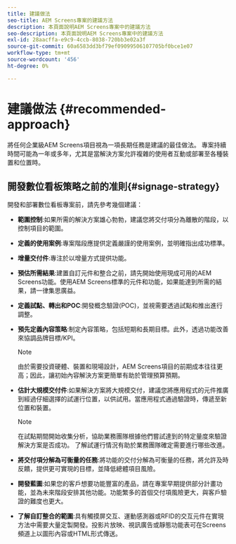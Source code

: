 ```yaml
---
title: 建議做法
seo-title: AEM Screens專案的建議方法
description: 本頁面說明AEM Screens專案中的建議方法
seo-description: 本頁面說明AEM Screens專案中的建議方法
exl-id: 28aacffa-e9c9-4ccb-8038-720bb3e02a3f
source-git-commit: 60a6583dd3bf79ef09099506107705bf0bce1e07
workflow-type: tm+mt
source-wordcount: '456'
ht-degree: 0%

---
```


# 建議做法 {#recommended-approach}

將任何企業級AEM Screens項目視為一項長期任務是建議的最佳做法。 專案持續時間可能為一年或多年，尤其是當解決方案允許複雜的使用者互動或部署至各種裝置和位置時。

## 開發數位看板策略之前的准則{#signage-strategy}

開發和部署數位看板專案前，請先參考幾個建議：

* **範圍控制**:如果所需的解決方案雄心勃勃，建議您將交付項分為離散的階段，以控制項目的範圍。

* **定義的使用案例**:專案階段應提供定義嚴謹的使用案例，並明確指出成功標準。

* **增量交付件**:專注於以增量方式提供功能。

* **預估所需結果**:建置自訂元件和整合之前，請先開始使用現成可用的AEM Screens功能。使用AEM Screens標準的元件和功能，如果能達到所需的結果，請一律集思廣益。

* **定義試點、轉出和POC**:開發概念驗證(POC)，並視需要透過試點和推出進行調整。

* **預先定義內容策略**:制定內容策略，包括短期和長期目標。此外，透過功能改善來協調品牌目標/KPI。

   >[!NOTE]
   >
   > 由於需要投資硬體、裝置和現場設計，AEM Screens項目的前期成本往往更高；因此，讓初始內容解決方案更簡單有助於管理預算預期。

* **估計大規模交付件**:如果解決方案將大規模交付，建議您將應用程式的元件推廣到經過仔細選擇的試運行位置，以供試用。當應用程式通過驗證時，傳遞至新位置和裝置。

   >[!NOTE]
   >
   > 在試點期間開始收集分析，協助業務團隊根據他們嘗試達到的特定量度來驗證解決方案是否成功。 了解試運行情況有助於業務團隊確定需要進行哪些改進。

* **將交付項分解為可衡量的任務**:將功能的交付分解為可衡量的任務，將允許及時反饋，提供更可實現的目標，並降低總體項目風險。

* **開發藍圖**:如果您的客戶想要功能豐富的產品，請在專案早期提供部分計畫功能，並為未來階段安排其他功能。功能繁多的首個交付項風險更大，與客戶驗證的難度也更大。

* **了解自訂整合的範圍**:具有觸摸屏交互、運動感測器或RFID的交互元件在實現方法中需要大量定製開發。投影片放映、視訊廣告或靜態功能表可在Screens頻道上以圖形內容或HTML形式傳送。
